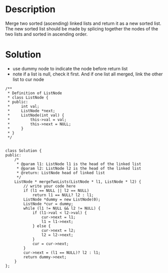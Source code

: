 # Description

Merge two sorted (ascending) linked lists and return it as a new sorted list. The new sorted list should be made by splicing together the nodes of the two lists and sorted in ascending order.

# Solution

- use dummy node to indicate the node before return list
- note if a list is null, check it first. And if one list all merged, link the other list to cur node

```
/**
 * Definition of ListNode
 * class ListNode {
 * public:
 *     int val;
 *     ListNode *next;
 *     ListNode(int val) {
 *         this->val = val;
 *         this->next = NULL;
 *     }
 * }
 */


class Solution {
public:
    /*
     * @param l1: ListNode l1 is the head of the linked list
     * @param l2: ListNode l2 is the head of the linked list
     * @return: ListNode head of linked list
     */
    ListNode * mergeTwoLists(ListNode * l1, ListNode * l2) {
        // write your code here
        if (l1 == NULL || l2 == NULL)
            return l1 == NULL? l2 : l1;
        ListNode *dummy = new ListNode(0);
        ListNode *cur = dummy;
        while (l1 != NULL && l2 != NULL) {
            if (l1->val < l2->val) {
                cur->next = l1;
                l1 = l1->next;
            } else {
                cur->next = l2;
                l2 = l2->next;
            }
            cur = cur->next;
        }
        cur->next = (l1 == NULL)? l2 : l1;
        return dummy->next;
    }
};
```
